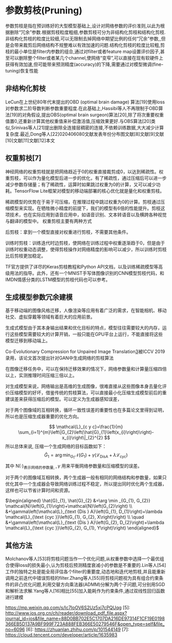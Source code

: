 # 参数剪枝(Pruning)

参数剪枝是指在预训练好的大型模型基础上,设计对网络参数的评价准则,以此为根据删除“冗余”参数.根据剪枝粒度粗细,参数剪枝可分为非结构化剪枝和结构化剪枝.非结构化剪枝的粒度比较细,可以无限制去掉网络中期望比例的任何“冗余”参数,,但是会带来裁剪后网络结构不规整难以有效加速的问题.结构化剪枝的粒度比较粗,剪枝的最小单位是filter内参数的组合,通过对filter或者feature map设置评价因子,甚至可以删除整个filter或者某几个channel,使网络“变窄”,可以直接在现有软硬件上获得有效加速,但可能带来预测精度(accuracy)的下降,需要通过对模型微调(fine-tuning)恢复性能

## 非结构化剪枝

LeCun在上世纪80年代末提出的OBD (optimal brain damage) 算法[19]使用loss对参数求二阶导数判断参数重要程度.在此基础上,Hassibi等人不再限制于OBD算法[19]的对角假设,提出OBS(optimal brain surgeon)算法[20],除了将次重要权重值置0,还重新计算其他权重值来补偿激活值,压缩效果更好.与OBS算法[20]类似,Srinivas等人[21]提出删除全连接层稠密的连接,不依赖训练数据,大大减少计算复杂度.最近,Dong等人[22]020406080文献发表年份分布图文献[8]文献[9]文献[10]文献[11]文献[12]本文


## 权重剪枝[7]

神经网络的权重剪枝就是把网络趋近于0的权重直接裁剪成0，以达到稀疏性。权重剪枝，可以作为量化模型后进一步的优化，有了稀疏性，通过压缩后可以进一步减少参数存储量；有了稀疏性，运算时如果跳过权重为0的计算，又可以减少功耗。TensorFlow Lite框架对模型的移动端部署的核心优化就是量化和权重剪枝。

稀疏模型的优势在于易于可压缩，在推理过程中跳过权重为0的计算。剪枝通过压缩模型来实现。在牺牲微小精度的前提下，我们的模型有6倍的性能提升。剪枝这项技术，也在实际应用到语音应用中，如语音识别、文本转语音以及横跨各种视觉与翻译的模型中。
权重剪枝主要有两种方式

后剪枝：拿到一个模型直接对权重进行剪枝，不需要其他条件。

训练时剪枝：训练迭代时边剪枝，使网络在训练过程中权重逐渐趋于0，但是由于训练时权重动态调整，使得剪枝操作对网络精度的影响可以减少，所以训练时剪枝比后剪枝更加稳定。

TF官方提供了详尽的Keras剪枝教程和Python API文档，以及训练稀疏模型等高级用法的指导。此外，还有一个MNIST手写体图像识别的CNN模型剪枝代码，和IMDN情感分类的LSTM模型的剪枝代码也可以参考。










## 生成模型参数冗余建模

基于移动端的图像风格迁移，人像渲染等应用有着广泛的需求，在智能相机、移动社交、虚拟穿戴等领域有着巨大的应用前景。

生成式模型由于其本身输出结果和优化目标的特点，模型往往需要较大的内存，运行这些模型需要较大的计算开销，一般只能在GPU平台上运行，不能直接将这些模型迁移到移动端上。

Co-Evolutionary Compression for Unpaired Image Translation[3]被ICCV 2019录用，该论文首次提出针对GAN中生成网络的剪枝算法

在图像迁移任务中，可以在保持迁移效果的情况下，网络参数量和计算量压缩四倍以上，实测推理时间压缩三倍以上。

对生成模型来说，网络输出是高维的生成图像，很难直接从这些图像本身去量化评价压缩模型的好坏，借鉴传统的剪枝算法，可以直接最小化压缩生成模型前后的重建误差来获得压缩后的模型。可以定义为生成器感知误差，



对于两个图像域的互相转换，循环一致性误差的重要性也在多篇论文里得到证明，所以也是压缩生成器重要的优化方向。

$$
\mathcal{L}_{c y c}=\frac{1}{m} \sum_{i=1}^{m}\left\|G_{2}\left(\hat{G}_{1}\left(x_{i}\right)\right)-x_{i}\right\|_{2}^{2}
$$
所以总体来说, 压缩一个生成网络的目标函数如下：
$$
\hat{G}_{1}=\arg \min _{G_{1}} \mathcal{N}\left(G_{1}\right)+\gamma\left(\mathcal{L}_{\text {DisA}}+\lambda \mathcal{L}_{\text {cyc}}\right)
$$
其中 $\mathrm{N}(\cdot)_{\text {表示网络的参数量, }}, \gamma$ 用来平衡网络参数量和压缩模型的误差。


对于两个的图像域互相转换，两个生成器一般有相同的网络结构和参数量，如果只优化其中一个生成器会导致网络训练过程不稳定，所以提出同时优化两个生成器，这样也可以节省计算时间和资源。


$\begin{aligned} \hat{G}_{1}, \hat{G}_{2} &=\arg \min _{G_{1}, G_{2}} \mathcal{N}\left(G_{1}\right)+\mathcal{N}\left(G_{2}\right) \\ &+\gamma\left(\mathcal{L}_{\text {Dis } A}\left(G_{1}, D_{1}\right)+\lambda \mathcal{L}_{\text {cyc }}\left(G_{1}, G_{2}, X\right)\right) \\ \quad &+\gamma\left(\mathcal{L}_{\text {Dis } A}\left(G_{2}, D_{2}\right)+\lambda \mathcal{L}_{\text {cyc }}\left(G_{2}, G_{1}, Y\right)\right) \end{aligned}$

## 其他方法

Molchanov等人[53]将剪枝问题当作一个优化问题,从权重参数中选择一个最优组合使得loss的损失最小,认为剪枝后预测精度衰减小的参数是不重要的.Lin等人[54]工作的独特之处是能全局评估各个filter的重要度,动态地和迭代地剪枝,并且能重新调用之前迭代中错误剪枝的filter.Zhang等人[55]将剪枝问题视为具有组合约束条件的非凸优化问题,利用交替方向乘法器(ADMM)分解为两个子问题,可分别用SGD和解析法求解.Yang等人[16]相比[55]加入能耗作为约束条件,通过双线性回归函数进行建模

[1]: https://github.com/huawei-noah/Pruning
[2]: https://www.zhihu.com/people/YunheWang/posts
[3]: https://arxiv.org/abs/1907.10804
https://mp.weixin.qq.com/s/lc7IoOV6S2Uz5xi7cPQUqg
[5]: http://www.jos.org.cn/ch/reader/download_pdf_file.aspx?journal_id=jos&file_name=88D0BB702E5C1707DA216DE97314F1CF19E0198366EB5D137A9BF999F723A888FEB366E50279546F&open_type=self&file_no=6096
[6]: https://zhuanlan.zhihu.com/p/101544149
[7]: https://cloud.tencent.com/developer/article/1635983
